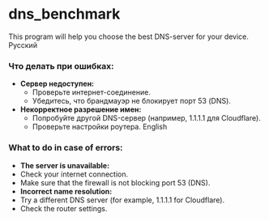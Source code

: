 # dns_benchmark
This program will help you choose the best DNS-server for your device.
Русский
### Что делать при ошибках:
- **Сервер недоступен:** 
  - Проверьте интернет-соединение.
  - Убедитесь, что брандмауэр не блокирует порт 53 (DNS).
- **Некорректное разрешение имен:** 
  - Попробуйте другой DNS-сервер (например, 1.1.1.1 для Cloudflare).
  - Проверьте настройки роутера.
English
### What to do in case of errors:
- **The server is unavailable:** 
 - Check your internet connection.
 - Make sure that the firewall is not blocking port 53 (DNS).
- **Incorrect name resolution:** 
 - Try a different DNS server (for example, 1.1.1.1 for Cloudflare).
 - Check the router settings.
